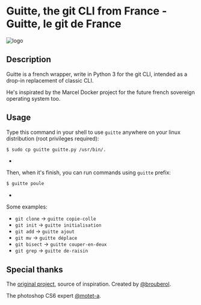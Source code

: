 # Guitte, the git CLI from France - Guitte, le git de France

![logo](http://i.imgur.com/tntih3D.png)

## Description

Guitte is a french wrapper, write in Python 3 for the git CLI, intended as a drop-in replacement of classic CLI.

He's inspirated by the Marcel Docker project for the future french sovereign operating system too.

## Usage

Type this command in your shell to use `guitte` anywhere on your linux distribution (root privileges required):

```bash
$ sudo cp guitte guitte.py /usr/bin/.
```

-

Then, when it's finish, you can run commands using `guitte` prefix:

```bash
$ guitte poule
```

-

Some examples:

* `git clone` → `guitte copie-colle`
* `git init` → `guitte initialisation`
* `git add` → `guitte ajout`
* `git mv` → `guitte déplace`
* `git bisect` → `guitte couper-en-deux`
* `git grep` → `guitte de-raisin`

## Special thanks

The [original project](https://github.com/brouberol/marcel/), source of inspiration. Created by [@brouberol](https://github.com/brouberol).

The photoshop CS6 expert [@motet-a](https://github.com/motet-a).
